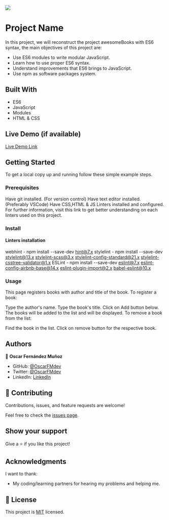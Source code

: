![](https://img.shields.io/badge/Microverse-blueviolet)

# Project Name
In this project, we will reconstruct the project awesomeBooks with ES6 syntax, the main objectives of this project are:

- Use ES6 modules to write modular JavaScript.
- Learn how to use proper ES6 syntax.
- Understand improvements that ES6 brings to JavaScript.
- Use npm as software packages system.


## Built With

- ES6
- JavaScript
- Modules
- HTML & CSS

## Live Demo (if available)

[Live Demo Link](https://livedemo.com)


## Getting Started

To get a local copy up and running follow these simple example steps.

### Prerequisites
Have git installed. (For version control)
Have text editor installed. (Preferably VSCode)
Have CSS,HTML & JS Linters installed and configured. For further information, visit this link to get better understanding on each linters used on this project.

### Install
#### Linters installation
webhint - npm install --save-dev hint@7.x
stylelint - npm install --save-dev stylelint@13.x stylelint-scss@3.x stylelint-config-standard@21.x stylelint-csstree-validator@1.x
ESLint - npm install --save-dev eslint@7.x eslint-config-airbnb-base@14.x eslint-plugin-import@2.x babel-eslint@10.x

### Usage
This page registers books with author and title of the book. To register a book:

Type the author's name.
Type the book's title.
Click on Add button below.
The books will be added to the list and will be displayed.
To remove a book from the list:

Find the book in the list.
Click on remove button for the respective book.

## Authors

👤 **Oscar Fernández Muñoz**

- GitHub: [@OscarFMdev](https://github.com/OscarFMdev)
- Twitter: [@OscarFMdev](https://twitter.com/OscarFMdev)
- LinkedIn: [LinkedIn](https://linkedin.com/in/OscarFMdev)

## 🤝 Contributing

Contributions, issues, and feature requests are welcome!

Feel free to check the [issues page](../../issues/).

## Show your support

Give a ⭐️ if you like this project!

## Acknowledgments

I want to thank:
- My coding/learning partners for hearing my problems and helping me.

## 📝 License

This project is [MIT](./LICENSE) licensed.
